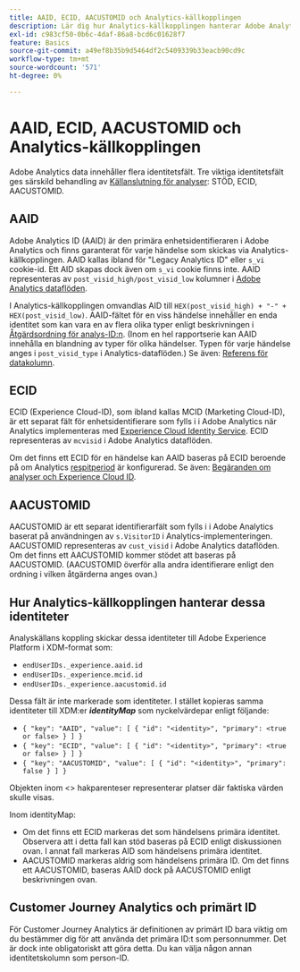 ```yaml
---
title: AAID, ECID, AACUSTOMID och Analytics-källkopplingen
description: Lär dig hur Analytics-källkopplingen hanterar Adobe Analytics identitetsfält.
exl-id: c983cf50-0b6c-4daf-86a8-bcd6c01628f7
feature: Basics
source-git-commit: a49ef8b35b9d5464df2c5409339b33eacb90cd9c
workflow-type: tm+mt
source-wordcount: '571'
ht-degree: 0%

---
```


# AAID, ECID, AACUSTOMID och Analytics-källkopplingen

Adobe Analytics data innehåller flera identitetsfält. Tre viktiga identitetsfält ges särskild behandling av [Källanslutning för analyser](https://experienceleague.adobe.com/docs/experience-platform/sources/ui-tutorials/create/adobe-applications/analytics.html?lang=en): STÖD, ECID, AACUSTOMID.

## AAID

Adobe Analytics ID (AAID) är den primära enhetsidentifieraren i Adobe Analytics och finns garanterat för varje händelse som skickas via Analytics-källkopplingen. AAID kallas ibland för &quot;Legacy Analytics ID&quot; eller `s_vi` cookie-id. Ett AID skapas dock även om `s_vi` cookie finns inte. AAID representeras av `post_visid_high/post_visid_low` kolumner i [Adobe Analytics dataflöden](https://experienceleague.adobe.com/docs/analytics/export/analytics-data-feed/data-feed-contents/datafeeds-reference.html?lang=en#columns%2C-descriptions%2C-and-data-types).

I Analytics-källkopplingen omvandlas AID till `HEX(post_visid_high) + "-" + HEX(post_visid_low)`. AAID-fältet för en viss händelse innehåller en enda identitet som kan vara en av flera olika typer enligt beskrivningen i [Åtgärdsordning för analys-ID:n](https://experienceleague.adobe.com/docs/id-service/using/reference/analytics-reference/analytics-order-of-operations.html?lang=en%5B%5D). (Inom en hel rapportserie kan AAID innehålla en blandning av typer för olika händelser. Typen för varje händelse anges i `post_visid_type` i Analytics-dataflöden.) Se även: [Referens för datakolumn](https://experienceleague.adobe.com/docs/analytics/export/analytics-data-feed/data-feed-contents/datafeeds-reference.html?lang=en).

## ECID

ECID (Experience Cloud-ID), som ibland kallas MCID (Marketing Cloud-ID), är ett separat fält för enhetsidentifierare som fylls i i Adobe Analytics när Analytics implementeras med [Experience Cloud Identity Service](https://experienceleague.adobe.com/docs/id-service/using/implementation/setup-analytics.html?lang=en). ECID representeras av `mcvisid` i Adobe Analytics dataflöden.

Om det finns ett ECID för en händelse kan AAID baseras på ECID beroende på om Analytics [respitperiod](https://experienceleague.adobe.com/docs/id-service/using/reference/analytics-reference/grace-period.html?lang=en) är konfigurerad. Se även: [Begäranden om analyser och Experience Cloud ID](https://experienceleague.adobe.com/docs/id-service/using/reference/analytics-reference/legacy-analytics.html?lang=en).

## AACUSTOMID

AACUSTOMID är ett separat identifierarfält som fylls i i Adobe Analytics baserat på användningen av `s.VisitorID` i Analytics-implementeringen. AACUSTOMID representeras av `cust_visid` i Adobe Analytics dataflöden. Om det finns ett AACUSTOMID kommer stödet att baseras på AACUSTOMID. (AACUSTOMID överför alla andra identifierare enligt den ordning i vilken åtgärderna anges ovan.)

## Hur Analytics-källkopplingen hanterar dessa identiteter

Analyskällans koppling skickar dessa identiteter till Adobe Experience Platform i XDM-format som:

* `endUserIDs._experience.aaid.id`
* `endUserIDs._experience.mcid.id`
* `endUserIDs._experience.aacustomid.id`

Dessa fält är inte markerade som identiteter. I stället kopieras samma identiteter till XDM:er **_identityMap_** som nyckelvärdepar enligt följande:

* `{ "key": "AAID", "value": [ { "id": "<identity>", "primary": <true or false> } ] }`
* `{ "key": "ECID", "value": [ { "id": "<identity>", "primary": <true or false> } ] }`
* `{ "key": "AACUSTOMID", "value": [ { "id": "<identity>", "primary": false } ] }`

Objekten inom &lt;> hakparenteser representerar platser där faktiska värden skulle visas.

Inom identityMap:

* Om det finns ett ECID markeras det som händelsens primära identitet. Observera att i detta fall kan stöd baseras på ECID enligt diskussionen ovan.
I annat fall markeras AID som händelsens primära identitet.
* AACUSTOMID markeras aldrig som händelsens primära ID. Om det finns ett AACUSTOMID, baseras AAID dock på AACUSTOMID enligt beskrivningen ovan.

## Customer Journey Analytics och primärt ID

För Customer Journey Analytics är definitionen av primärt ID bara viktig om du bestämmer dig för att använda det primära ID:t som personnummer. Det är dock inte obligatoriskt att göra detta. Du kan välja någon annan identitetskolumn som person-ID.
